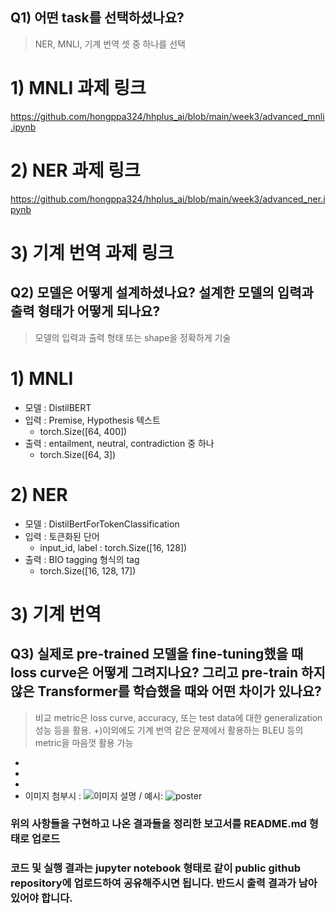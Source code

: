 ## Q1) 어떤 task를 선택하셨나요?
> NER, MNLI, 기계 번역 셋 중 하나를 선택

# 1) MNLI 과제 링크
https://github.com/hongppa324/hhplus_ai/blob/main/week3/advanced_mnli.ipynb

# 2) NER 과제 링크
https://github.com/hongppa324/hhplus_ai/blob/main/week3/advanced_ner.ipynb

# 3) 기계 번역 과제 링크


## Q2) 모델은 어떻게 설계하셨나요? 설계한 모델의 입력과 출력 형태가 어떻게 되나요?
> 모델의 입력과 출력 형태 또는 shape을 정확하게 기술

# 1) MNLI
* 모델 : DistilBERT
* 입력 : Premise, Hypothesis 텍스트 
  - torch.Size([64, 400])
* 출력 : entailment, neutral, contradiction 중 하나
  - torch.Size([64, 3])

# 2) NER
* 모델 : DistilBertForTokenClassification
* 입력 : 토큰화된 단어
  - input_id, label : torch.Size([16, 128])
* 출력 : BIO tagging 형식의 tag
  - torch.Size([16, 128, 17])

# 3) 기계 번역

## Q3) 실제로 pre-trained 모델을 fine-tuning했을 때 loss curve은 어떻게 그려지나요? 그리고 pre-train 하지 않은 Transformer를 학습했을 때와 어떤 차이가 있나요? 
> 비교 metric은 loss curve, accuracy, 또는 test data에 대한 generalization 성능 등을 활용.
> +)이외에도 기계 번역 같은 문제에서 활용하는 BLEU 등의 metric을 마음껏 활용 가능
- 
-  
-  
- 이미지 첨부시 : ![이미지 설명](경로) / 예시: ![poster](./image.png)

### 위의 사항들을 구현하고 나온 결과들을 정리한 보고서를 README.md 형태로 업로드
### 코드 및 실행 결과는 jupyter notebook 형태로 같이 public github repository에 업로드하여 공유해주시면 됩니다. 반드시 출력 결과가 남아있어야 합니다.
